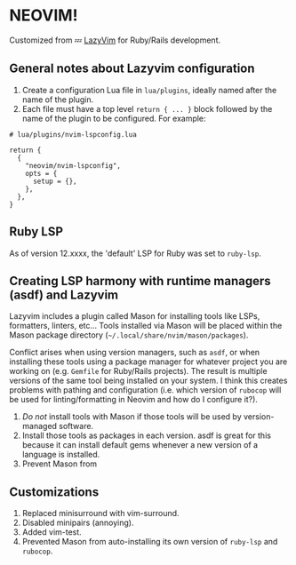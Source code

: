 # NEOVIM!

Customized from 💤 [LazyVim](https://github.com/LazyVim/LazyVim) for Ruby/Rails development.

## General notes about Lazyvim configuration
1. Create a configuration Lua file in `lua/plugins`, ideally named after the name of the plugin.
2. Each file must have a top level `return { ... }` block followed by the name of the plugin to be configured. For example:
```
# lua/plugins/nvim-lspconfig.lua

return {
  {
    "neovim/nvim-lspconfig",
    opts = {
      setup = {},
    },
  },
}
```

## Ruby LSP

As of version 12.xxxx, the 'default' LSP for Ruby was set to `ruby-lsp`.

## Creating LSP harmony with runtime managers (asdf) and Lazyvim

Lazyvim includes a plugin called Mason for installing tools like LSPs, formatters, linters, etc... Tools installed via Mason will be placed within the Mason package directory (`~/.local/share/nvim/mason/packages`).

Conflict arises when using version managers, such as `asdf`, or when installing these tools using a package manager for whatever project you are working on (e.g. `Gemfile` for Ruby/Rails projects). The result is multiple versions of the same tool being installed on your system. I think this creates problems with pathing and configuration (i.e. which version of `rubocop` will be used for linting/formatting in Neovim and how do I configure it?). 

1. _Do not_ install tools with Mason if those tools will be used by version-managed software.
2. Install those tools as packages in each version. asdf is great for this because it can install default gems whenever a new version of a language is installed.
3. Prevent Mason from 

## Customizations

1. Replaced minisurround with vim-surround.
2. Disabled minipairs (annoying).
3. Added vim-test.
4. Prevented Mason from auto-installing its own version of `ruby-lsp` and `rubocop`.
